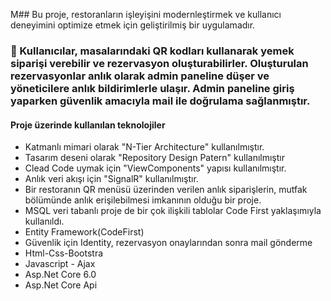 M## Bu proje, restoranların işleyişini modernleştirmek ve kullanıcı deneyimini optimize etmek için geliştirilmiş bir uygulamadır.

### 📌 Kullanıcılar, masalarındaki QR kodları kullanarak yemek siparişi verebilir ve rezervasyon oluşturabilirler. Oluşturulan rezervasyonlar anlık olarak admin paneline düşer ve yöneticilere anlık bildirimlerle ulaşır. Admin paneline giriş yaparken güvenlik amacıyla mail ile doğrulama sağlanmıştır.

#### Proje üzerinde kullanılan teknolojiler
 - Katmanlı mimari olarak "N-Tier Architecture" kullanılmıştır.
 - Tasarım deseni olarak "Repository Design Patern" kullanılmıştır
 - Clead Code uymak için "ViewComponents" yapısı kullanılmıştır.
 - Anlık veri akışı için "SignalR" kullanılmıştır.
 - Bir restoranın QR menüsü üzerinden verilen anlık siparişlerin, mutfak bölümünde anlık erişilebilmesi imkanının olduğu bir proje.
 - MSQL veri tabanlı proje de bir çok ilişkili tablolar Code First yaklaşımıyla kullanıldı. 
 - Entity Framework(CodeFirst)
 - Güvenlik için Identity, rezervasyon onaylarından sonra mail gönderme
 - Html-Css-Bootstra 
 - Javascript - Ajax
 - Asp.Net Core 6.0
 - Asp.Net Core Api
 


